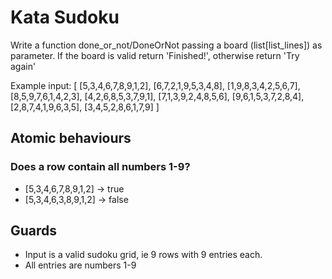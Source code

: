 # Kata Sudoku

Write a function done_or_not/DoneOrNot passing a board (list[list_lines]) as parameter. If the board is valid return 'Finished!', otherwise return 'Try again'

Example input:
[
[5,3,4,6,7,8,9,1,2],
[6,7,2,1,9,5,3,4,8],
[1,9,8,3,4,2,5,6,7],
[8,5,9,7,6,1,4,2,3],
[4,2,6,8,5,3,7,9,1],
[7,1,3,9,2,4,8,5,6],
[9,6,1,5,3,7,2,8,4],
[2,8,7,4,1,9,6,3,5],
[3,4,5,2,8,6,1,7,9]
]

## Atomic behaviours

### Does a row contain all numbers 1-9?

- [5,3,4,6,7,8,9,1,2] -> true
- [5,3,4,6,3,8,9,1,2] -> false

## Guards

- Input is a valid sudoku grid, ie 9 rows with 9 entries each.
- All entries are numbers 1-9
